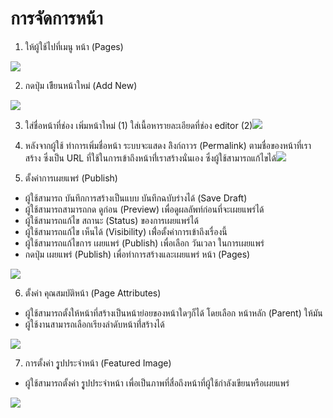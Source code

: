 # การจัดการหน้า

1. ให้ผู้ใช้ไปที่เมนู หน้า \(Pages\)

![](https://wpman.org/wp-content/uploads/2018/02/2018-02-17_13h57_57.png)

2. กดปุ่ม เขีียนหน้าใหม่ \(Add New\)

![](https://wpman.org/wp-content/uploads/2018/02/2018-02-17_13h58_29.png)

3. ใส่ชื่อหน้าที่ช่อง เพิ่มหน้าใหม่ \(1\) ใส่เนื้อหารายละเอียดที่ช่อง editor \(2\)![](https://wpman.org/wp-content/uploads/2018/02/2018-02-17_13h59_49.png)

4. หลังจากผู้ใช้ ทำการเพิ่มชื่อหน้า ระบบจะแสดง ลิิงก์ถาวร \(Permalink\) ตามชื่อของหน้าที่เราสร้าง ซึ่งเป็น URL ที่ใช้ในการเข้าถึงหน้าที่่เราสร้างนั่นเอง ซึ่งผู้ใช้สามารถแก้ไขได้![](https://wpman.org/wp-content/uploads/2018/02/2018-02-17_14h45_18-1.png)

5. ตั้งค่าการเผยแพร่ \(Publish\)

* ผู้ใช้สามารถ บันทึกการสร้างเป็นแบบ บันทึกฉบับร่างได้ \(Save Draft\)
* ผู้ใช้สามารถสามารถกด ดูก่อน \(Preview\) เพื่อดูผลลัพท์ก่อนที่จะเผยแพร่ได้
* ผู้ใช้สามารถแก้ไข สถานะ \(Status\) ของการเผยแพร่ได้
* ผู้ใช้สามารถแก้ไข เห็นได้ \(Visibility\) เพ่ื่อตั้งค่าการเข้าถึงเรื่องนี้
* ผู้ใช้สามารถแก้ไขการ เผยแพร่ \(Publish\) เพื่อเลือก วันเวลา ในการเผยแพร่
* กดปุ่ม เผยแพร่ \(Publish\) เพื่อทำการสร้างและเผยแพร่ หน้า \(Pages\)

![](https://wpman.org/wp-content/uploads/2018/02/2018-02-17_11h36_45.png)

6. ตั้งค่า คุณสมบัติหน้า \(Page Attributes\)

* ผู้ใช้สามารถตั้งให้หน้าที่สร้างเป็นหน้าย่อยของหน้าใดๆก็ได้ โดยเลือก หน้าหลัก \(Parent\) ให้มัน
* ผู้ใช้งานสามารถเลือกเรียงลำดับหน้าท่ี่สร้างได้

![](https://wpman.org/wp-content/uploads/2018/02/2018-02-17_14h01_02.png)

7. การตั้งค่า รููปประจำหน้า \(Featured Image\)

* ผู้ใช้สามารถตั้งค่า รููปประจำหน้า เพื่อเป็นภาพที่สื่อถึงหน้าที่ผู้ใช้กำลังเขียนหรือเผยแพร่

![](https://wpman.org/wp-content/uploads/2018/02/2018-02-17_15h30_15.png)

